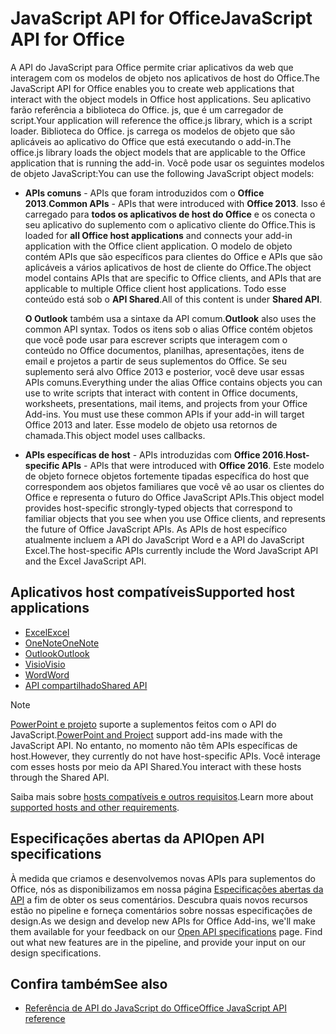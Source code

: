 # <a name="javascript-api-for-office"></a><span data-ttu-id="f8754-101">JavaScript API for Office</span><span class="sxs-lookup"><span data-stu-id="f8754-101">JavaScript API for Office</span></span>

<span data-ttu-id="f8754-102">A API do JavaScript para Office permite criar aplicativos da web que interagem com os modelos de objeto nos aplicativos de host do Office.</span><span class="sxs-lookup"><span data-stu-id="f8754-102">The JavaScript API for Office enables you to create web applications that interact with the object models in Office host applications.</span></span> <span data-ttu-id="f8754-103">Seu aplicativo farão referência a biblioteca do Office. js, que é um carregador de script.</span><span class="sxs-lookup"><span data-stu-id="f8754-103">Your application will reference the office.js library, which is a script loader.</span></span> <span data-ttu-id="f8754-104">Biblioteca do Office. js carrega os modelos de objeto que são aplicáveis ao aplicativo do Office que está executando o add-in.</span><span class="sxs-lookup"><span data-stu-id="f8754-104">The office.js library loads the object models that are applicable to the Office application that is running the add-in.</span></span> <span data-ttu-id="f8754-105">Você pode usar os seguintes modelos de objeto JavaScript:</span><span class="sxs-lookup"><span data-stu-id="f8754-105">You can use the following JavaScript object models:</span></span>

- <span data-ttu-id="f8754-106">**APIs comuns** - APIs que foram introduzidos com o **Office 2013**.</span><span class="sxs-lookup"><span data-stu-id="f8754-106">**Common APIs** - APIs that were introduced with **Office 2013**.</span></span> <span data-ttu-id="f8754-107">Isso é carregado para **todos os aplicativos de host do Office** e os conecta o seu aplicativo do suplemento com o aplicativo cliente do Office.</span><span class="sxs-lookup"><span data-stu-id="f8754-107">This is loaded for **all Office host applications** and connects your add-in application with the Office client application.</span></span> <span data-ttu-id="f8754-108">O modelo de objeto contém APIs que são específicos para clientes do Office e APIs que são aplicáveis a vários aplicativos de host de cliente do Office.</span><span class="sxs-lookup"><span data-stu-id="f8754-108">The object model contains APIs that are specific to Office clients, and APIs that are applicable to multiple Office client host applications.</span></span> <span data-ttu-id="f8754-109">Todo esse conteúdo está sob o **API Shared**.</span><span class="sxs-lookup"><span data-stu-id="f8754-109">All of this content is under **Shared API**.</span></span> 

  <span data-ttu-id="f8754-110">**O Outlook** também usa a sintaxe da API comum.</span><span class="sxs-lookup"><span data-stu-id="f8754-110">**Outlook** also uses the common API syntax.</span></span> <span data-ttu-id="f8754-111">Todos os itens sob o alias Office contém objetos que você pode usar para escrever scripts que interagem com o conteúdo no Office documentos, planilhas, apresentações, itens de email e projetos a partir de seus suplementos do Office. Se seu suplemento será alvo Office 2013 e posterior, você deve usar essas APIs comuns.</span><span class="sxs-lookup"><span data-stu-id="f8754-111">Everything under the alias Office contains objects you can use to write scripts that interact with content in Office documents, worksheets, presentations, mail items, and projects from your Office Add-ins. You must use these common APIs if your add-in will target Office 2013 and later.</span></span> <span data-ttu-id="f8754-112">Esse modelo de objeto usa retornos de chamada.</span><span class="sxs-lookup"><span data-stu-id="f8754-112">This object model uses callbacks.</span></span>

- <span data-ttu-id="f8754-113">**APIs específicas de host** - APIs introduzidas com **Office 2016**.</span><span class="sxs-lookup"><span data-stu-id="f8754-113">**Host-specific APIs** - APIs that were introduced with **Office 2016**.</span></span> <span data-ttu-id="f8754-114">Este modelo de objeto fornece objetos fortemente tipadas específica do host que correspondem aos objetos familiares que você vê ao usar os clientes do Office e representa o futuro do Office JavaScript APIs.</span><span class="sxs-lookup"><span data-stu-id="f8754-114">This object model provides host-specific strongly-typed objects that correspond to familiar objects that you see when you use Office clients, and represents the future of Office JavaScript APIs.</span></span> <span data-ttu-id="f8754-115">As APIs de host específico atualmente incluem a API do JavaScript Word e a API do JavaScript Excel.</span><span class="sxs-lookup"><span data-stu-id="f8754-115">The host-specific APIs currently include the Word JavaScript API and the Excel JavaScript API.</span></span>

## <a name="supported-host-applications"></a><span data-ttu-id="f8754-116">Aplicativos host compatíveis</span><span class="sxs-lookup"><span data-stu-id="f8754-116">Supported host applications</span></span>

- [<span data-ttu-id="f8754-117">Excel</span><span class="sxs-lookup"><span data-stu-id="f8754-117">Excel</span></span>](overview/excel-add-ins-reference-overview.md)
- [<span data-ttu-id="f8754-118">OneNote</span><span class="sxs-lookup"><span data-stu-id="f8754-118">OneNote</span></span>](overview/onenote-add-ins-javascript-reference.md)
- [<span data-ttu-id="f8754-119">Outlook</span><span class="sxs-lookup"><span data-stu-id="f8754-119">Outlook</span></span>](requirement-sets/outlook-api-requirement-sets.md)
- [<span data-ttu-id="f8754-120">Visio</span><span class="sxs-lookup"><span data-stu-id="f8754-120">Visio</span></span>](overview/visio-javascript-reference-overview.md)
- [<span data-ttu-id="f8754-121">Word</span><span class="sxs-lookup"><span data-stu-id="f8754-121">Word</span></span>](overview/word-add-ins-reference-overview.md)
- [<span data-ttu-id="f8754-122">API compartilhado</span><span class="sxs-lookup"><span data-stu-id="f8754-122">Shared API</span></span>](requirement-sets/office-add-in-requirement-sets.md)

> [!NOTE] 
> <span data-ttu-id="f8754-123">[PowerPoint e projeto](requirement-sets/powerpoint-and-project-note.md) suporte a suplementos feitos com o API do JavaScript.</span><span class="sxs-lookup"><span data-stu-id="f8754-123">[PowerPoint and Project](requirement-sets/powerpoint-and-project-note.md) support add-ins made with the JavaScript API.</span></span> <span data-ttu-id="f8754-124">No entanto, no momento não têm APIs específicas de host.</span><span class="sxs-lookup"><span data-stu-id="f8754-124">However, they currently do not have host-specific APIs.</span></span> <span data-ttu-id="f8754-125">Você interage com esses hosts por meio da API Shared.</span><span class="sxs-lookup"><span data-stu-id="f8754-125">You interact with these hosts through the Shared API.</span></span>

<span data-ttu-id="f8754-126">Saiba mais sobre [hosts compatíveis e outros requisitos](https://docs.microsoft.com/office/dev/add-ins/concepts/requirements-for-running-office-add-ins).</span><span class="sxs-lookup"><span data-stu-id="f8754-126">Learn more about [supported hosts and other requirements](https://docs.microsoft.com/office/dev/add-ins/concepts/requirements-for-running-office-add-ins).</span></span>

## <a name="open-api-specifications"></a><span data-ttu-id="f8754-127">Especificações abertas da API</span><span class="sxs-lookup"><span data-stu-id="f8754-127">Open API specifications</span></span>

<span data-ttu-id="f8754-p106">À medida que criamos e desenvolvemos novas APIs para suplementos do Office, nós as disponibilizamos em nossa página [Especificações abertas da API](openspec.md) a fim de obter os seus comentários. Descubra quais novos recursos estão no pipeline e forneça comentários sobre nossas especificações de design.</span><span class="sxs-lookup"><span data-stu-id="f8754-p106">As we design and develop new APIs for Office Add-ins, we'll make them available for your feedback on our [Open API specifications](openspec.md) page. Find out what new features are in the pipeline, and provide your input on our design specifications.</span></span>

## <a name="see-also"></a><span data-ttu-id="f8754-130">Confira também</span><span class="sxs-lookup"><span data-stu-id="f8754-130">See also</span></span>

- [<span data-ttu-id="f8754-131">Referência de API do JavaScript do Office</span><span class="sxs-lookup"><span data-stu-id="f8754-131">Office JavaScript API reference</span></span>](https://docs.microsoft.com/javascript/api/overview/office?view=office-js)